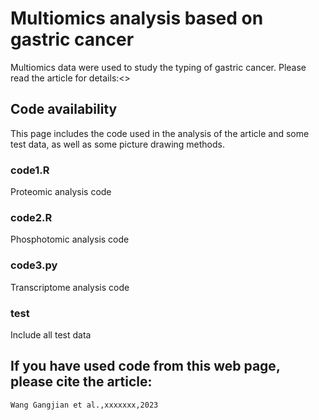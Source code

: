 # Multiomics analysis based on gastric cancer
Multiomics data were used to study the typing of gastric cancer. Please read the article for details:<>

## Code availability
This page includes the code used in the analysis of the article and some test data, as well as some picture drawing methods.

### code1.R
Proteomic analysis code
### code2.R
Phosphotomic analysis code
### code3.py
Transcriptome analysis code
### test
Include all test data

## If you have used code from this web page, please cite the article:
```
Wang Gangjian et al.,xxxxxxx,2023
```
